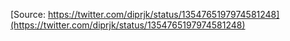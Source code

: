 [Source: https://twitter.com/diprjk/status/1354765197974581248](https://twitter.com/diprjk/status/1354765197974581248)